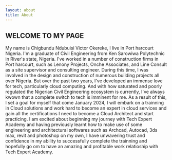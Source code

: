 ```yaml
---
layout: about
title: About
---
```


## WELCOME TO MY PAGE

My name is Chigbundu Ndubuisi Victor Okereke, I live in Port harcourt Nigeria. I'm a graduate of Civil Engineering from Ken Sarowiwa Polytechnic in River's state, Nigeria.
I've worked in a number of construction firms in Port harcourt, such as Lenony Projects, Onche Associates, and Line Consult as a site supervisor and consulting engineer. 
During this time, I was involved in the design and construction of numerous building projects all over Nigeria.
But over the past two years, I've developed an immense love for tech, particularly cloud computing. And with how saturated and poorly regulated the Nigerian Civil Engineering ecosystem is currently, I've always kwown that a complete switch to tech is imminent for me. As a result of this, I set a goal for myself that come January 2024, I will embark on a trainning in Cloud solutions and work hard to become an expert in cloud services and gain all the certifications I need to become a Cloud Architect and start practicing.
I am excited about beginning my journey with Tech Expert Academy and having previously learnt how to make use of some engineering and architectural softwares such as Archcad, Autocad, 3ds max, revit and photoshop on my own, I have unwavering trust and confidence in my ability to successfully complete the trainning and hopefully go om to have an amazing and profitable work relatioship with Tech Expert Academy.
